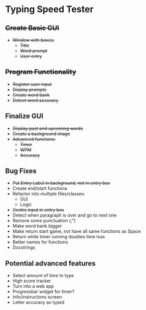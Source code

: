 # Typing Speed Tester

## ~~Create Basic GUI~~

-   ~~Window with boxes:~~
    -   ~~Title~~
    -   ~~Word prompt~~
    -   ~~User entry~~

## ~~Program Functionality~~

-   ~~Register user input~~
-   ~~Display prompts~~
-   ~~Create word bank~~
-   ~~Detect word accuracy~~

## Finalize GUI

-   ~~Display past and upcoming words~~
-   ~~Create a background image~~
-   ~~Advanced functions:~~
    -   ~~Timer~~
    -   ~~WPM~~
    -   ~~Accuracy~~

## Bug Fixes

-   ~~Put Entry Label in background, not in entry box~~
-   Create end/start functions
-   Refactor into multiple files/classes:
    -   GUI
    -   Logic
-   ~~Centre input in entry box~~
-   Detect when paragraph is over and go to next one
-   Remove some punctuation (;")
-   Make word bank bigger
-   Make return start game, not have all same functions as Space
-   Return while timer running doubles time loss
-   Better names for functions
-   Docstrings

## Potential advanced features

-   Select amount of time to type
-   High score tracker
-   Turn into a web app
-   Progressbar widget for timer?
-   Info/instructions screen
-   Letter accuracy as typed
